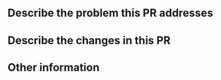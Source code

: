 <!--
  🤖 This repo uses Conventional Commits (conventionalcommits.org) to automate
  release notes and versioning. Title your PR using the following template:

  <type>(<scope>): <subject>

  Scope is optional. Indicate a breaking change by adding ! after the type/scope.

  Version influencing types:
  - fix: user-facing bug fix (patch version bump)
  - feat: user-facing feature (minor version bump)

  Other types:
  - docs: changes to the documentation
  - build: changes that affect the build system or external dependencies
  - test: adding missing tests, refactoring tests; no production code change
  - refactor: refactoring production code, eg. renaming a variable
  - style: formatting, missing semi colons, etc; no production code change
  - chore: updating grunt tasks etc; no production code change
  - revert: reverts a previous commit
  - perf: changes that improve performance
  - ci: changes to CI configuration files and scripts (eg. GitHub Actions)

  👍 Do examples:
  - feat(button): primary variant
  - fix(action-bar): inherit event-listeners

  👎 Don't examples:
  - feat(button): [ABC-123] primary variant

  Read CONTRIBUTING.md for more info.
-->

## Describe the problem this PR addresses
<!--
  🤐 If you are a Square employee, be mindful of any internal information
  you share in this public repository.
-->

## Describe the changes in this PR
<!--
  📸 Inline screenshots to better communicate the changes
-->

## Other information
<!--
  🙆‍♂️ Provide further context that will help those out-of-the-loop
  to quickly understand the changes.
-->
